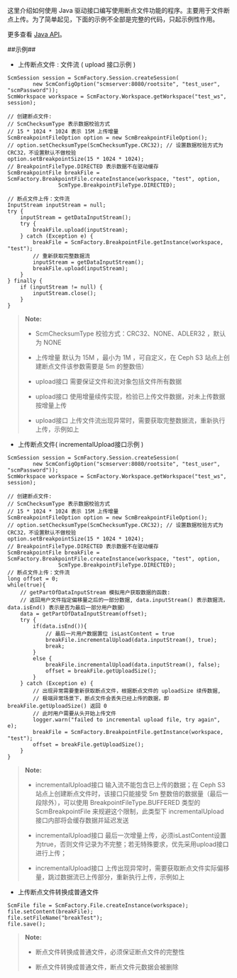 这里介绍如何使用 Java 驱动接口编写使用断点文件功能的程序。主要用于文件断点上传。为了简单起见，下面的示例不全部是完整的代码，只起示例性作用。

更多查看 [Java API][java_api]。

##示例##

* 上传断点文件 : 文件流 ( upload 接口示例 )

```lang-javascript
ScmSession session = ScmFactory.Session.createSession(
        new ScmConfigOption("scmserver:8080/rootsite", "test_user", "scmPassword"));
ScmWorkspace workspace = ScmFactory.Workspace.getWorkspace("test_ws", session);

// 创建断点文件:
// ScmChecksumType 表示数据校验方式
// 15 * 1024 * 1024 表示 15M 上传增量
ScmBreakpointFileOption option = new ScmBreakpointFileOption();
// option.setChecksumType(ScmChecksumType.CRC32); // 设置数据校验方式为 CRC32，不设置默认不做校验
option.setBreakpointSize(15 * 1024 * 1024);
// BreakpointFileType.DIRECTED 表示数据不在驱动缓存
ScmBreakpointFile breakFile = ScmFactory.BreakpointFile.createInstance(workspace, "test", option,
                ScmType.BreakpointFileType.DIRECTED);

// 断点文件上传：文件流
InputStream inputStream = null;
try {
    inputStream = getDataInputStream();
    try {
        breakFile.upload(inputStream);
    } catch (Exception e) {
        breakFile = ScmFactory.BreakpointFile.getInstance(workspace, "test");
        // 重新获取完整数据流
        inputStream = getDataInputStream();
        breakFile.upload(inputStream);
    }
} finally {
    if (inputStream != null) {
        inputStream.close();
    }
}
```
>  **Note:**
>
>  * ScmChecksumType 校验方式：CRC32、NONE、ADLER32 ，默认为 NONE
>
>  * 上传增量 默认为 15M ，最小为 1M ，可自定义，在 Ceph S3 站点上创建断点文件该参数需要是 5m 的整数倍）
>
>  * upload接口 需要保证文件和流对象包括文件所有数据
>
>  * upload接口 使用增量续传实现，检验已上传文件数据，对未上传数据按增量上传
> 
>  * upload接口 上传文件流出现异常时，需要获取完整数据流，重新执行上传，示例如上


* 上传断点文件( incrementalUpload接口示例 )

```lang-javascript
ScmSession session = ScmFactory.Session.createSession(
        new ScmConfigOption("scmserver:8080/rootsite", "test_user", "scmPassword"));
ScmWorkspace workspace = ScmFactory.Workspace.getWorkspace("test_ws", session);

// 创建断点文件:
// ScmChecksumType 表示数据校验方式
// 15 * 1024 * 1024 表示 15M 上传增量
ScmBreakpointFileOption option = new ScmBreakpointFileOption();
// option.setChecksumType(ScmChecksumType.CRC32); // 设置数据校验方式为 CRC32，不设置默认不做校验
option.setBreakpointSize(15 * 1024 * 1024);
// BreakpointFileType.DIRECTED 表示数据不在驱动缓存
ScmBreakpointFile breakFile = ScmFactory.BreakpointFile.createInstance(workspace, "test", option,
                ScmType.BreakpointFileType.DIRECTED);
// 断点文件上传：文件流
long offset = 0;
while(true){
    // getPartOfDataInputStream 模拟用户获取数据的函数:
    // 返回用户文件指定偏移量之后的一部分数据, data.inputStream() 表示数据流，data.isEnd() 表示是否为最后一部分用户数据）
    data = getPartOfDataInputStream(offset);
    try {
        if(data.isEnd()){
            // 最后一片用户数据置位 isLastContent = true
            breakFile.incrementalUpload(data.inputStream(), true);
            break;
        }
        else {
            breakFile.incrementalUpload(data.inputStream(), false);
            offset = breakFile.getUploadSize();
        }
    } catch (Exception e) {
        // 出现异常需要重新获取断点文件，根据断点文件的 uploadSize 续传数据,
        // 极端异常场景下，断点文件会丢失已经上传的数据，即 breakFile.getUploadSize() 返回 0
        // 此时用户需要从头开始上传文件
        logger.warn("failed to incremental upload file, try again", e);
        breakFile = ScmFactory.BreakpointFile.getInstance(workspace, "test");
        offset = breakFile.getUploadSize();
    }
}
```

>  **Note:**
>
>  * incrementalUpload接口 输入流不能包含已上传的数据；在 Ceph S3 站点上创建断点文件时，该接口只能接受 5m 整数倍的数据量（最后一段除外），可以使用 BreakpointFileType.BUFFERED 类型的 ScmBreakpointFile 来规避这个限制，此类型下 incrementalUpload 接口内部将会缓存数据并延迟发送
>
>  * incrementalUpload接口 最后一次增量上传，必须isLastContent设置为true，否则文件记录为不完整；若无特殊要求，优先采用upload接口进行上传；
> 
>  * incrementalUpload接口 上传出现异常时，需要获取断点文件实际偏移量，跳过数据流已上传部分，重新执行上传，示例如上

* 上传断点文件转换成普通文件

```lang-javascript
ScmFile file = ScmFactory.File.createInstance(workspace);
file.setContent(breakFile);
file.setFileName("breakTest");
file.save();
```
>    **Note:**
>
>   *   断点文件转换成普通文件，必须保证断点文件的完整性
> 
>   *   断点文件转换成普通文件，断点文件元数据会被删除

[java_api]:api/java/html/index.html







